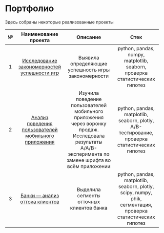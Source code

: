 # Портфолио
Здесь собраны некоторые реализованные проекты

| №   | Наименование проекта  | Описание               | Стек                        |
|:--: | :--------------------:| :--------------------: |:---------------------------:|
| 1   | [Исследование закономерностей успешности игр](https://github.com/NinaMaslova/projects/tree/main/success_of_game#%D0%B8%D1%81%D1%81%D0%BB%D0%B5%D0%B4%D0%BE%D0%B2%D0%B0%D0%BD%D0%B8%D0%B5-%D0%B7%D0%B0%D0%BA%D0%BE%D0%BD%D0%BE%D0%BC%D0%B5%D1%80%D0%BD%D0%BE%D1%81%D1%82%D0%B5%D0%B9-%D1%83%D1%81%D0%BF%D0%B5%D1%88%D0%BD%D0%BE%D1%81%D1%82%D0%B8-%D0%B8%D0%B3%D1%80)|Выявила определяющие успешность игры закономерности|python, pandas, numpy, matplotlib, seaborn, проверка статистических гипотез|
| 2 |[Анализ поведения пользователей мобильного приложения](https://github.com/NinaMaslova/projects/tree/main/mobile_application#%D0%B0%D0%BD%D0%B0%D0%BB%D0%B8%D0%B7-%D0%BF%D0%BE%D0%B2%D0%B5%D0%B4%D0%B5%D0%BD%D0%B8%D1%8F-%D0%BF%D0%BE%D0%BB%D1%8C%D0%B7%D0%BE%D0%B2%D0%B0%D1%82%D0%B5%D0%BB%D0%B5%D0%B9-%D0%BC%D0%BE%D0%B1%D0%B8%D0%BB%D1%8C%D0%BD%D0%BE%D0%B3%D0%BE-%D0%BF%D1%80%D0%B8%D0%BB%D0%BE%D0%B6%D0%B5%D0%BD%D0%B8%D1%8F)  |Изучила поведение пользователей мобильного приложения через воронку продаж. Исследовала результаты A/A/B-эксперимента по замене шрифта во всём приложении|python, pandas, matplotlib, seaborn, plotly, A/B-тестирование, проверка статистических гипотез|
|3| [Банки — анализ оттока клиентов](https://github.com/NinaMaslova/projects/tree/main/bank#%D0%B1%D0%B0%D0%BD%D0%BA%D0%B8--%D0%B0%D0%BD%D0%B0%D0%BB%D0%B8%D0%B7-%D0%BE%D1%82%D1%82%D0%BE%D0%BA%D0%B0-%D0%BA%D0%BB%D0%B8%D0%B5%D0%BD%D1%82%D0%BE%D0%B2)|Выделила сегменты отточных клиентов банка|python, pandas, matplotlib, seaborn, plotly, scipy, numpy, phik, сегментация, проверка статистических гипотез|
